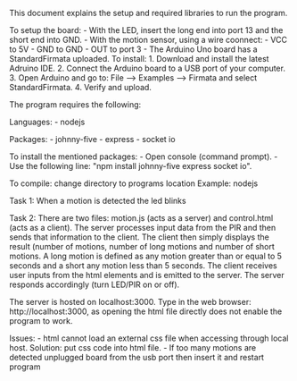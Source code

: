 This document explains the setup and required libraries to run the program.

To setup the board:
	- With the LED, insert the long end into port 13 and the short end into GND.
	- With the motion sensor, using a wire coonnect:
		- VCC to 5V
		- GND to GND
		- OUT to port 3
	- The Arduino Uno board has a StandardFirmata uploaded. To install:
		1. Download and install the latest Adruino IDE.
		2. Connect the Arduino board to a USB port of your computer.
		3. Open Arduino and go to: File --> Examples --> Firmata and select StandardFirmata.
		4. Verify and upload.



The program requires the following:

Languages:
	- nodejs
	
Packages:
	- johnny-five
	- express
	- socket io

To install the mentioned packages:
	- Open console (command prompt).
	- Use the following line: "npm install johnny-five express socket io".

To compile:
change directory to programs location
      Example: nodejs <filename>

Task 1: 
When a motion is detected the led blinks 

Task 2:
There are two files: motion.js (acts as a server) and control.html (acts as a client). The server processes input data
from the PIR and then sends that information to the client. The client then simply displays the result (number of motions,
number of long motions and number of short motions. A long motion is defined as any motion greater than or equal to 5 seconds and a short any motion less than 5 seconds. The client receives user inputs from the html elements and is emitted
to the server. The server responds accordingly (turn LED/PIR on or off).

The server is hosted on localhost:3000. Type in the web browser: http://localhost:3000, as opening the html file directly
does not enable the program to work.

Issues:
	- html cannot load an external css file when accessing through local host. Solution: put css code into html file.
	- If too many motions are detected unplugged board from the usb port then insert it and restart program 

